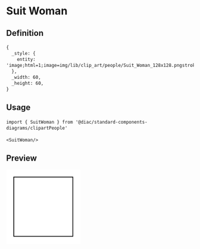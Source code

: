 # Suit Woman

## Definition

```
{
  _style: { 
    entity: 'image;html=1;image=img/lib/clip_art/people/Suit_Woman_128x128.pngstrokeColor=none;',
  },
  _width: 60,
  _height: 60,
}
```

## Usage

```
import { SuitWoman } from '@diac/standard-components-diagrams/clipartPeople'

<SuitWoman/>
```

## Preview

<img src="./suit-woman.png" width="200"/>
